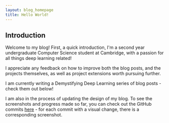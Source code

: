 ```yaml
---
layout: blog_homepage
title: Hello World!
---
```

## Introduction
Welcome to my blog! First, a quick introduction, I'm a second year undergraduate Computer Science student at Cambridge, with a passion for 
all things deep learning related! 

I appreciate any feedback on how to improve both the blog posts, and the projects themselves, as well as project extensions worth 
pursuing further. 

I am currently writing a Demystifying Deep Learning series of blog posts - check them out below!

I am also in the process of updating the design of my blog. To see the screenshots and progress made so far, you can check out the GitHub commits 
<a href="https://github.com/mukul-rathi/mukul-rathi.github.io">here</a> - for each commit with a visual change, there
is a corresponding screenshot. 